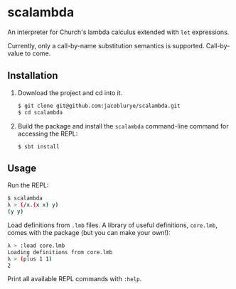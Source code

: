 # scalambda

An interpreter for Church's lambda calculus extended with `let` expressions.

Currently, only a call-by-name substitution semantics is supported. Call-by-value to come.

## Installation
1) Download the project and cd into it.
    ```bash
    $ git clone git@github.com:jacoblurye/scalambda.git
    $ cd scalambda
    ```
2) Build the package and install the `scalambda` command-line command for accessing the REPL:
    ```
    $ sbt install
    ```

## Usage
Run the REPL:
```bash
$ scalambda
λ > (/x.(x x) y)
(y y)
```
Load definitions from `.lmb` files. A library of useful definitions, `core.lmb`, 
comes with the package (but you can make your own!):
```bash
λ > :load core.lmb
Loading definitions from core.lmb
λ > (plus 1 1)
2
```
Print all available REPL commands with `:help`.
